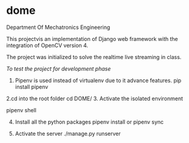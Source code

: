 # dome
Department Of Mechatronics Engineering

This projectvis an implementation of Django web framework with the integration of OpenCV version 4.

The project was initialized to solve the realtime live streaming in class.

*To test the project for development phase*

1. Pipenv is used instead of virtualenv due to it advance features.
pip install pipenv

2.cd into the root folder
cd DOME/
3. Activate the isolated environment

pipenv shell

4. Install all the python packages
pipenv install or pipenv sync

5. Activate the server
./manage.py runserver
